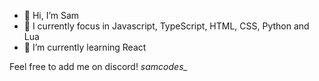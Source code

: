 - 👋 Hi, I’m Sam
- 👀 I currently focus in Javascript, TypeScript, HTML, CSS, Python and Lua
- 🌱 I’m currently learning React 

Feel free to add me on discord! *samcodes_*

